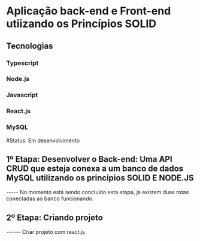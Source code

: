 # Aplicação back-end e Front-end utiizando os Princípios SOLID

## Tecnologias
### Typescript
### Node.js
### Javascript
### React.js
### MySQL


#Status: Em desenvolvimento

## 1º Etapa: Desenvolver o Back-end: Uma API CRUD que esteja conexa a um banco de dados MySQL utilizando os principios SOLID E NODE.JS
----- No momento está sendo concluído esta etapa, ja existem duas rotas conectadas ao banco funcionando.


## 2º Etapa: Criando projeto
------ Criar projeto com react.js
